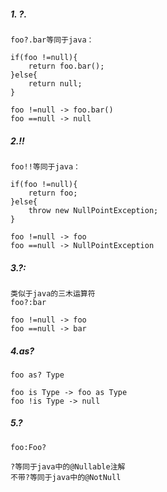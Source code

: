 ##### 1. ?.

```
foo?.bar等同于java：

if(foo !=null){
    return foo.bar();
}else{
    return null;
}

foo !=null -> foo.bar()
foo ==null -> null
```


##### 2.!!
```
foo!!等同于java：

if(foo !=null){
    return foo;
}else{
    throw new NullPointException;
}

foo !=null -> foo
foo ==null -> NullPointException
```

##### 3.?:

```
类似于java的三木运算符
foo?:bar

foo !=null -> foo
foo ==null -> bar
```


##### 4.as?
```
foo as? Type 

foo is Type -> foo as Type
foo !is Type -> null

```

##### 5.?

```
foo:Foo? 

?等同于java中的@Nullable注解
不带?等同于java中的@NotNull

```
